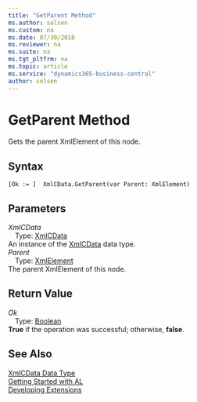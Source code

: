 ```yaml
---
title: "GetParent Method"
ms.author: solsen
ms.custom: na
ms.date: 07/30/2018
ms.reviewer: na
ms.suite: na
ms.tgt_pltfrm: na
ms.topic: article
ms.service: "dynamics365-business-central"
author: solsen
---
```

[//]: # (START>DO_NOT_EDIT)
[//]: # (IMPORTANT:Do not edit any of the content between here and the END>DO_NOT_EDIT.)
[//]: # (Any modifications should be made in the .resx files in the ModernDev repo.)
# GetParent Method
Gets the parent XmlElement of this node.

## Syntax
```
[Ok := ]  XmlCData.GetParent(var Parent: XmlElement)
```
## Parameters
*XmlCData*  
&emsp;Type: [XmlCData](xmlcdata-data-type.md)  
An instance of the [XmlCData](xmlcdata-data-type.md) data type.  
*Parent*  
&emsp;Type: [XmlElement](xmlelement-data-type.md)  
The parent XmlElement of this node.  


## Return Value
*Ok*  
&emsp;Type: [Boolean](boolean-data-type.md)  
**True** if the operation was successful; otherwise, **false**.  
  


[//]: # (IMPORTANT: END>DO_NOT_EDIT)
## See Also
[XmlCData Data Type](xmlcdata-data-type.md)  
[Getting Started with AL](../devenv-get-started.md)  
[Developing Extensions](../devenv-dev-overview.md)